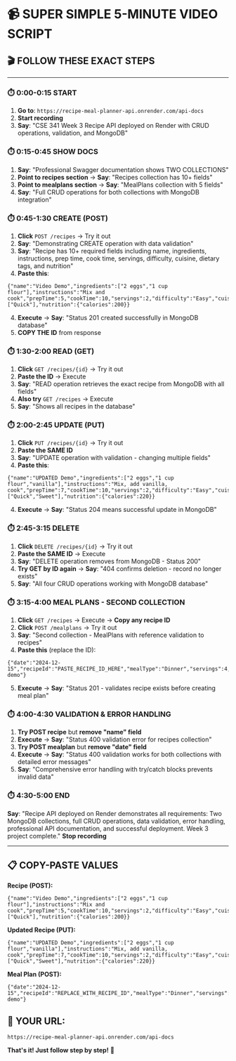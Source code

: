 # 📹 SUPER SIMPLE 5-MINUTE VIDEO SCRIPT

## 🎬 **FOLLOW THESE EXACT STEPS**

---

### **⏱️ 0:00-0:15 START**

1. **Go to**: `https://recipe-meal-planner-api.onrender.com/api-docs`
2. **Start recording**
3. **Say**: "CSE 341 Week 3 Recipe API deployed on Render with CRUD operations, validation, and MongoDB"

### **⏱️ 0:15-0:45 SHOW DOCS**

1. **Say**: "Professional Swagger documentation shows TWO COLLECTIONS"
2. **Point to recipes section** → **Say**: "Recipes collection has 10+ fields"
3. **Point to mealplans section** → **Say**: "MealPlans collection with 5 fields"
4. **Say**: "Full CRUD operations for both collections with MongoDB integration"

### **⏱️ 0:45-1:30 CREATE (POST)**

1. **Click** `POST /recipes` → Try it out
2. **Say**: "Demonstrating CREATE operation with data validation"
3. **Say**: "Recipe has 10+ required fields including name, ingredients, instructions, prep time, cook time, servings, difficulty, cuisine, dietary tags, and nutrition"
4. **Paste this**:

```
{"name":"Video Demo","ingredients":["2 eggs","1 cup flour"],"instructions":"Mix and cook","prepTime":5,"cookTime":10,"servings":2,"difficulty":"Easy","cuisine":"American","dietaryTags":["Quick"],"nutrition":{"calories":200}}
```

4. **Execute** → **Say**: "Status 201 created successfully in MongoDB database"
5. **COPY THE ID** from response

### **⏱️ 1:30-2:00 READ (GET)**

1. **Click** `GET /recipes/{id}` → Try it out
2. **Paste the ID** → Execute
3. **Say**: "READ operation retrieves the exact recipe from MongoDB with all fields"
4. **Also try** `GET /recipes` → Execute
5. **Say**: "Shows all recipes in the database"

### **⏱️ 2:00-2:45 UPDATE (PUT)**

1. **Click** `PUT /recipes/{id}` → Try it out
2. **Paste the SAME ID**
3. **Say**: "UPDATE operation with validation - changing multiple fields"
4. **Paste this**:

```
{"name":"UPDATED Demo","ingredients":["2 eggs","1 cup flour","vanilla"],"instructions":"Mix, add vanilla, cook","prepTime":7,"cookTime":10,"servings":2,"difficulty":"Easy","cuisine":"American","dietaryTags":["Quick","Sweet"],"nutrition":{"calories":220}}
```

4. **Execute** → **Say**: "Status 204 means successful update in MongoDB"

### **⏱️ 2:45-3:15 DELETE**

1. **Click** `DELETE /recipes/{id}` → Try it out
2. **Paste the SAME ID** → Execute
3. **Say**: "DELETE operation removes from MongoDB - Status 200"
4. **Try GET by ID again** → **Say**: "404 confirms deletion - record no longer exists"
5. **Say**: "All four CRUD operations working with MongoDB database"

### **⏱️ 3:15-4:00 MEAL PLANS - SECOND COLLECTION**

1. **Click** `GET /recipes` → Execute → **Copy any recipe ID**
2. **Click** `POST /mealplans` → Try it out
3. **Say**: "Second collection - MealPlans with reference validation to recipes"
4. **Paste this** (replace the ID):

```
{"date":"2024-12-15","recipeId":"PASTE_RECIPE_ID_HERE","mealType":"Dinner","servings":4,"notes":"Video demo"}
```

5. **Execute** → **Say**: "Status 201 - validates recipe exists before creating meal plan"

### **⏱️ 4:00-4:30 VALIDATION & ERROR HANDLING**

1. **Try POST recipe** but **remove "name" field**
2. **Execute** → **Say**: "Status 400 validation error for recipes collection"
3. **Try POST mealplan** but **remove "date" field**
4. **Execute** → **Say**: "Status 400 validation works for both collections with detailed error messages"
5. **Say**: "Comprehensive error handling with try/catch blocks prevents invalid data"

### **⏱️ 4:30-5:00 END**

**Say**: "Recipe API deployed on Render demonstrates all requirements: Two MongoDB collections, full CRUD operations, data validation, error handling, professional API documentation, and successful deployment. Week 3 project complete."
**Stop recording**

---

## 📋 **COPY-PASTE VALUES**

**Recipe (POST):**

```
{"name":"Video Demo","ingredients":["2 eggs","1 cup flour"],"instructions":"Mix and cook","prepTime":5,"cookTime":10,"servings":2,"difficulty":"Easy","cuisine":"American","dietaryTags":["Quick"],"nutrition":{"calories":200}}
```

**Updated Recipe (PUT):**

```
{"name":"UPDATED Demo","ingredients":["2 eggs","1 cup flour","vanilla"],"instructions":"Mix, add vanilla, cook","prepTime":7,"cookTime":10,"servings":2,"difficulty":"Easy","cuisine":"American","dietaryTags":["Quick","Sweet"],"nutrition":{"calories":220}}
```

**Meal Plan (POST):**

```
{"date":"2024-12-15","recipeId":"REPLACE_WITH_RECIPE_ID","mealType":"Dinner","servings":4,"notes":"Video demo"}
```

## 🎯 **YOUR URL:**

`https://recipe-meal-planner-api.onrender.com/api-docs`

**That's it! Just follow step by step!** 🚀

